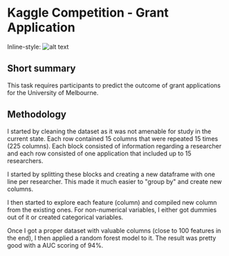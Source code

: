 # Kaggle Competition - Grant Application

Inline-style:
![alt text](https://www.cdc.gov/grants/00_flexslider/images-flexslider-700x540/how-to-apply-slide700x540.png)

## Short summary

This task requires participants to predict the outcome of grant applications for the University of Melbourne.

## Methodology

I started by cleaning the dataset as it was not amenable for study in the current state. Each row contained 15 columns that were repeated 15 times (225 columns). Each block consisted of information regarding a researcher and each row consisted of one application that included up to 15 researchers.

I started by splitting these blocks and creating a new dataframe with one line per researcher. This made it much easier to  "group by" and create new columns.

I then started to explore each feature (column) and compiled new column from the existing ones. For non-numerical variables, I either got dummies out of it or created categorical variables.

Once I got a proper dataset with valuable columns (close to 100 features in the end), I then applied a random forest model to it. The result was pretty good with a AUC scoring of 94%.


